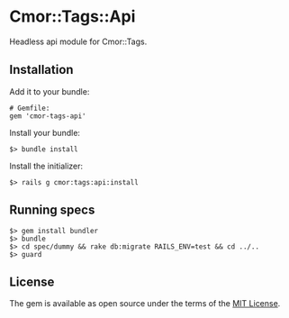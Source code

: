 # Cmor::Tags::Api

Headless api module for Cmor::Tags.

## Installation

Add it to your bundle:

```
# Gemfile:
gem 'cmor-tags-api'
```

Install your bundle:

```
$> bundle install
```

Install the initializer:

```
$> rails g cmor:tags:api:install
```

## Running specs

```
$> gem install bundler
$> bundle
$> cd spec/dummy && rake db:migrate RAILS_ENV=test && cd ../..
$> guard
```

## License

The gem is available as open source under the terms of the [MIT License](https://opensource.org/licenses/MIT).
